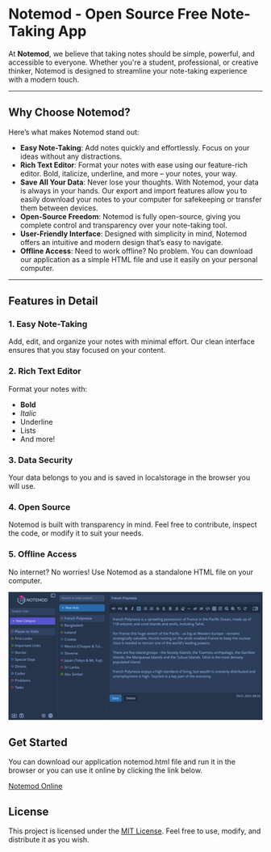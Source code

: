# Notemod - Open Source Free Note-Taking App

At **Notemod**, we believe that taking notes should be simple, powerful, and accessible to everyone. Whether you're a student, professional, or creative thinker, Notemod is designed to streamline your note-taking experience with a modern touch.

---

## Why Choose Notemod?

Here’s what makes Notemod stand out:

- **Easy Note-Taking**: Add notes quickly and effortlessly. Focus on your ideas without any distractions.
- **Rich Text Editor**: Format your notes with ease using our feature-rich editor. Bold, italicize, underline, and more – your notes, your way.
- **Save All Your Data**: Never lose your thoughts. With Notemod, your data is always in your hands. Our export and import features allow you to easily download your notes to your computer for safekeeping or transfer them between devices.
- **Open-Source Freedom**: Notemod is fully open-source, giving you complete control and transparency over your note-taking tool.
- **User-Friendly Interface**: Designed with simplicity in mind, Notemod offers an intuitive and modern design that’s easy to navigate.
- **Offline Access**: Need to work offline? No problem. You can download our application as a simple HTML file and use it easily on your personal computer.

---

## Features in Detail

### 1. Easy Note-Taking
Add, edit, and organize your notes with minimal effort. Our clean interface ensures that you stay focused on your content.

### 2. Rich Text Editor
Format your notes with:
- **Bold**
- *Italic*
- Underline
- Lists
- And more!

### 3. Data Security
Your data belongs to you and is saved in localstorage in the browser you will use.

### 4. Open Source
Notemod is built with transparency in mind. Feel free to contribute, inspect the code, or modify it to suit your needs.

### 5. Offline Access
No internet? No worries! Use Notemod as a standalone HTML file on your computer.

![](notemod.jpg)

## Get Started

You can download our application notemod.html file and run it in the browser or you can use it online by clicking the link below.

[Notemod Online](https://app-notemod.blogspot.com)

## License

This project is licensed under the [MIT License](LICENSE). Feel free to use, modify, and distribute it as you wish.
